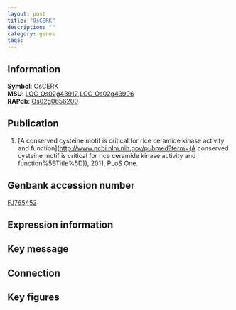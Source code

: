 ```yaml
---
layout: post
title: "OsCERK"
description: ""
category: genes
tags: 
---
```


## Information
__Symbol__: OsCERK  
__MSU__: [LOC_Os02g43912](http://rice.plantbiology.msu.edu/cgi-bin/ORF_infopage.cgi?orf=LOC_Os02g43912),[LOC_Os02g43906](http://rice.plantbiology.msu.edu/cgi-bin/ORF_infopage.cgi?orf=LOC_Os02g43906)  
__RAPdb__: [Os02g0656200](http://rapdb.dna.affrc.go.jp/viewer/gbrowse_details/irgsp1?name=Os02g0656200)  

## Publication
1. [A conserved cysteine motif is critical for rice ceramide kinase activity and function](http://www.ncbi.nlm.nih.gov/pubmed?term=(A conserved cysteine motif is critical for rice ceramide kinase activity and function%5BTitle%5D)), 2011, PLoS One.

## Genbank accession number
[FJ765452](http://www.ncbi.nlm.nih.gov/nuccore/FJ765452)

## Expression information

## Key message

## Connection

## Key figures


